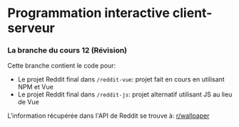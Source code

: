# Programmation interactive client-serveur
### La branche du cours 12 (Révision)

Cette branche contient le code pour:
- Le projet Reddit final dans `/reddit-vue`: projet fait en cours en utilisant NPM et Vue
- Le projet Reddit final dans `/reddit-js`: projet alternatif utilisant JS au lieu de Vue

L'information récupérée dans l'API de Reddit se trouve à: [r/wallpaper](https://www.reddit.com/r/wallpaper/new.json)

